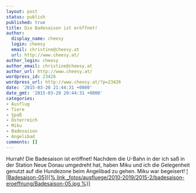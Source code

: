 ```yaml
---
layout: post
status: publish
published: true
title: Die Badesaison ist eröffnet!
author:
  display_name: cheesy
  login: cheesy
  email: christine@cheesy.at
  url: http://www.cheesy.at/
author_login: cheesy
author_email: christine@cheesy.at
author_url: http://www.cheesy.at/
wordpress_id: 23426
wordpress_url: http://www.cheesy.at/?p=23426
date: '2015-03-20 21:44:31 +0000'
date_gmt: '2015-03-20 20:44:31 +0000'
categories:
- Ausflug
- Tiere
- Spaß
- Österreich
- Miku
- Badesaison
- Angelibad
comments: []
---
```

Hurrah! Die Badesaison ist eröffnet! Nachdem die U-Bahn in der ich saß in der Station Neue Donau umgedreht hat, haben Miku und ich die Gelegenheit genutzt auf die Hundezone beim Angelibad zu gehen. Miku war begeisert!
[![Badesaison-05]({% link _fotos/ausfluege/2010-2019/2015-2/badesaison-eroeffnung/Badesaison-05.jpg %})](http://www.cheesy.at/fotos/ausfluege/badesaison-eroeffnung/ "Badesaison Eröffnung")
